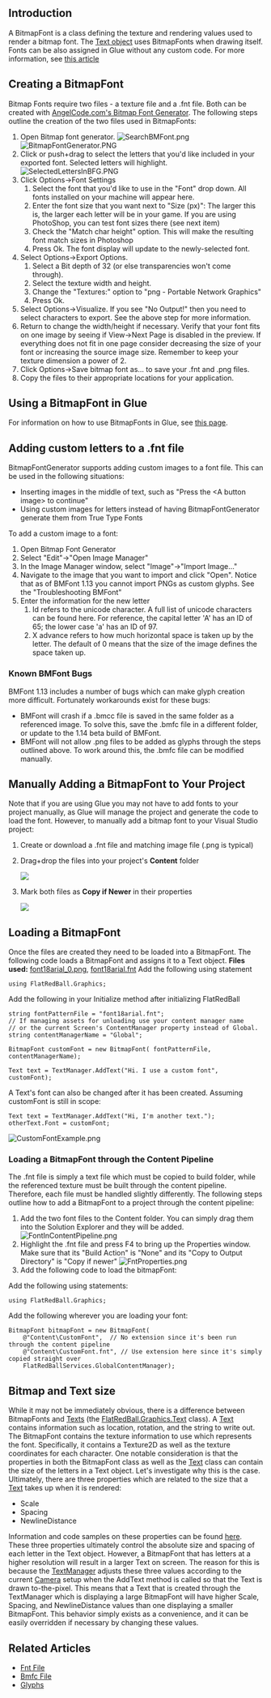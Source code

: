 ## Introduction

A BitmapFont is a class defining the texture and rendering values used to render a bitmap font. The [Text object](/frb/docs/index.php?title=FlatRedBall.Graphics.Text.md "FlatRedBall.Graphics.Text") uses BitmapFonts when drawing itself. Fonts can be also assigned in Glue without any custom code. For more information, see [this article](/frb/docs/index.php?title=Glue:How_To:Using_Fonts_in_Glue.md "Glue:How To:Using Fonts in Glue")

## Creating a BitmapFont

Bitmap Fonts require two files - a texture file and a .fnt file. Both can be created with [AngelCode.com's Bitmap Font Generator](http://www.angelcode.com/products/bmfont/). The following steps outline the creation of the two files used in BitmapFonts:

1.  Open Bitmap font generator. ![SearchBMFont.png](/media/migrated_media-SearchBMFont.png)![BitmapFontGenerator.PNG](/media/migrated_media-BitmapFontGenerator.PNG)
2.  Click or push+drag to select the letters that you'd like included in your exported font. Selected letters will highlight.![SelectedLettersInBFG.PNG](/media/migrated_media-SelectedLettersInBFG.PNG)
3.  Click Options-\>Font Settings
    1.  Select the font that you'd like to use in the "Font" drop down. All fonts installed on your machine will appear here.
    2.  Enter the font size that you want next to "Size (px)": The larger this is, the larger each letter will be in your game. If you are using PhotoShop, you can test font sizes there (see next item)
    3.  Check the "Match char height" option. This will make the resulting font match sizes in Photoshop
    4.  Press Ok. The font display will update to the newly-selected font.
4.  Select Options-\>Export Options.
    1.  Select a Bit depth of 32 (or else transparencies won't come through).
    2.  Select the texture width and height.
    3.  Change the "Textures:" option to "png - Portable Network Graphics"
    4.  Press Ok.
5.  Select Options-\>Visualize. If you see "No Output!" then you need to select characters to export. See the above step for more information.
6.  Return to change the width/height if necessary. Verify that your font fits on one image by seeing if View-\>Next Page is disabled in the preview. If everything does not fit in one page consider decreasing the size of your font or increasing the source image size. Remember to keep your texture dimension a power of 2.
7.  Click Options-\>Save bitmap font as... to save your .fnt and .png files.
8.  Copy the files to their appropriate locations for your application.

## Using a BitmapFont in Glue

For information on how to use BitmapFonts in Glue, see [this page](/frb/docs/index.php?title=Glue:How_To:Using_Fonts_in_Glue.md "Glue:How To:Using Fonts in Glue").

## Adding custom letters to a .fnt file

BitmapFontGenerator supports adding custom images to a font file. This can be used in the following situations:

-   Inserting images in the middle of text, such as "Press the \<A button image\> to continue"
-   Using custom images for letters instead of having BitmapFontGenerator generate them from True Type Fonts

To add a custom image to a font:

1.  Open Bitmap Font Generator
2.  Select "Edit"-\>"Open Image Manager"
3.  In the Image Manager window, select "Image"-\>"Import Image..."
4.  Navigate to the image that you want to import and click "Open". Notice that as of BMFont 1.13 you cannot import PNGs as custom glyphs. See the "Troubleshooting BMFont"
5.  Enter the information for the new letter
    1.  Id refers to the unicode character. A full list of unicode characters can be found here. For reference, the capital letter 'A' has an ID of 65; the lower case 'a' has an ID of 97.
    2.  X advance refers to how much horizontal space is taken up by the letter. The default of 0 means that the size of the image defines the space taken up.

### Known BMFont Bugs

BMFont 1.13 includes a number of bugs which can make glyph creation more difficult. Fortunately workarounds exist for these bugs:

-   BMFont will crash if a .bmcc file is saved in the same folder as a referenced image. To solve this, save the .bmfc file in a different folder, or update to the 1.14 beta build of BMFont.
-   BMFont will not allow .png files to be added as glyphs through the steps outlined above. To work around this, the .bmfc file can be modified manually.

## Manually Adding a BitmapFont to Your Project

Note that if you are using Glue you may not have to add fonts to your project manually, as Glue will manage the project and generate the code to load the font. However, to manually add a bitmap font to your Visual Studio project:

1.  Create or download a .fnt file and matching image file (.png is typical)

2.  Drag+drop the files into your project's **Content** folder

    ![](/media/2019-06-img_5d09a2256425b.png)

3.  Mark both files as **Copy if Newer** in their properties

    ![](/media/2019-06-img_5d09a2636c758.png)

## Loading a BitmapFont

Once the files are created they need to be loaded into a BitmapFont. The following code loads a BitmapFont and assigns it to a Text object. **Files used:** [font18arial_0.png](/content/Tutorials/Graphics/font18arial_0.png.md), [font18arial.fnt](/content/Tutorials/Graphics/font18arial.fnt.md) Add the following using statement

    using FlatRedBall.Graphics;

Add the following in your Initialize method after initializing FlatRedBall

    string fontPatternFile = "font18arial.fnt";
    // If managing assets for unloading use your content manager name
    // or the current Screen's ContentManager property instead of Global.
    string contentManagerName = "Global";
     
    BitmapFont customFont = new BitmapFont( fontPatternFile, contentManagerName);

    Text text = TextManager.AddText("Hi. I use a custom font", customFont);

A Text's font can also be changed after it has been created. Assuming customFont is still in scope:

    Text text = TextManager.AddText("Hi, I'm another text.");
    otherText.Font = customFont;

![CustomFontExample.png](/media/migrated_media-CustomFontExample.png)

### Loading a BitmapFont through the Content Pipeline

The .fnt file is simply a text file which must be copied to build folder, while the referenced texture must be built through the content pipeline. Therefore, each file must be handled slightly differently. The following steps outline how to add a BitmapFont to a project through the content pipeline:

1.  Add the two font files to the Content folder. You can simply drag them into the Solution Explorer and they will be added. ![FontInContentPipeline.png](/media/migrated_media-FontInContentPipeline.png)
2.  Highlight the .fnt file and press F4 to bring up the Properties window. Make sure that its "Build Action" is "None" and its "Copy to Output Directory" is "Copy if newer" ![FntProperties.png](/media/migrated_media-FntProperties.png)
3.  Add the following code to load the bitmapFont:

Add the following using statements:

    using FlatRedBall.Graphics;

Add the following wherever you are loading your font:

    BitmapFont bitmapFont = new BitmapFont(
        @"Content\CustomFont",  // No extension since it's been run through the content pipeline
        @"Content\CustomFont.fnt", // Use extension here since it's simply copied straight over
        FlatRedBallServices.GlobalContentManager);

## Bitmap and Text size

While it may not be immediately obvious, there is a difference between BitmapFonts and [Texts](/frb/docs/index.php?title=FlatRedBall.Graphics.Text.md "FlatRedBall.Graphics.Text") (the [FlatRedBall.Graphics.Text](/frb/docs/index.php?title=FlatRedBall.Graphics.Text.md "FlatRedBall.Graphics.Text") class). A [Text](/frb/docs/index.php?title=FlatRedBall.Graphics.Text.md "FlatRedBall.Graphics.Text") contains information such as location, rotation, and the string to write out. The BitmapFont contains the texture information to use which represents the font. Specifically, it contains a Texture2D as well as the texture coordinates for each character. One notable consideration is that the properties in both the BitmapFont class as well as the [Text](/frb/docs/index.php?title=FlatRedBall.Graphics.Text.md "FlatRedBall.Graphics.Text") class can contain the size of the letters in a Text object. Let's investigate why this is the case. Ultimately, there are three properties which are related to the size that a [Text](/frb/docs/index.php?title=FlatRedBall.Graphics.Text.md "FlatRedBall.Graphics.Text") takes up when it is rendered:

-   Scale
-   Spacing
-   NewlineDistance

Information and code samples on these properties can be found [here](/frb/docs/index.php?title=FlatRedBall.Graphics.Text.md#Text_Size "FlatRedBall.Graphics.Text"). These three properties ultimately control the absolute size and spacing of each letter in the Text object. However, a BitmapFont that has letters at a higher resolution will result in a larger Text on screen. The reason for this is because the [TextManager](/frb/docs/index.php?title=TextManager.md "TextManager") adjusts these three values according to the current [Camera](/frb/docs/index.php?title=Camera.md "Camera") setup when the AddText method is called so that the Text is drawn to-the-pixel. This means that a Text that is created through the TextManager which is displaying a large BitmapFont will have higher Scale, Spacing, and NewlineDistance values than one displaying a smaller BitmapFont. This behavior simply exists as a convenience, and it can be easily overridden if necessary by changing these values.

## Related Articles

-   [Fnt File](/frb/docs/index.php?title=FlatRedBall.Graphics.BitmapFont:Fnt_File.md "FlatRedBall.Graphics.BitmapFont:Fnt File")
-   [Bmfc File](/frb/docs/index.php?title=FlatRedBall.Graphics.BitmapFont:Bmfc_File.md "FlatRedBall.Graphics.BitmapFont:Bmfc File")
-   [Glyphs](/frb/docs/index.php?title=FlatRedBall.Graphics.BitmapFont:Glyphs.md "FlatRedBall.Graphics.BitmapFont:Glyphs")
